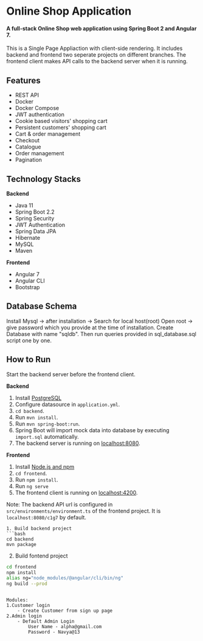 # Online Shop Application

#### A full-stack Online Shop web application using Spring Boot 2 and Angular 7.

This is a Single Page Appliaction with client-side rendering. It includes backend and frontend two seperate projects on different branches.
The frontend client makes API calls to the backend server when it is running.

## Features

- REST API
- Docker
- Docker Compose
- JWT authentication
- Cookie based visitors' shopping cart
- Persistent customers' shopping cart
- Cart & order management
- Checkout
- Catalogue
- Order management
- Pagination

## Technology Stacks

**Backend**

- Java 11
- Spring Boot 2.2
- Spring Security
- JWT Authentication
- Spring Data JPA
- Hibernate
- MySQL
- Maven

**Frontend**

- Angular 7
- Angular CLI
- Bootstrap

## Database Schema

Install Mysql -> after installation -> Search for local host(root)
Open root -> give password which you provide at the time of installation.
Create Database with name "sqldb". Then run queries provided in sql_database.sql script one by one.

## How to Run

Start the backend server before the frontend client.

**Backend**

1. Install [PostgreSQL](https://www.postgresql.org/download/)
2. Configure datasource in `application.yml`.
3. `cd backend`.
4. Run `mvn install`.
5. Run `mvn spring-boot:run`.
6. Spring Boot will import mock data into database by executing `import.sql` automatically.
7. The backend server is running on [localhost:8080]().

**Frontend**

1. Install [Node.js and npm](https://www.npmjs.com/get-npm)
2. `cd frontend`.
3. Run `npm install`.
4. Run `ng serve`
5. The frontend client is running on [localhost:4200]().

Note: The backend API url is configured in `src/environments/environment.ts` of the frontend project. It is `localhost:8080/c1g7` by default.

````
1. Build backend project
```bash
cd backend
mvn package
````

2. Build fontend project

```bash
cd frontend
npm install
alias ng="node_modules/@angular/cli/bin/ng"
ng build --prod
```

```

Modules:
1.Customer login
	- Create Customer from sign up page
2.Admin login
	- Default Admin Login
		User Name - alpha@gmail.com
		Password - Navya@13

```
